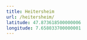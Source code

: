 ```yaml
---
title: Heitersheim
url: /heitersheim/
latitude: 47.873618500000006
longitude: 7.658033700000001
---
```

